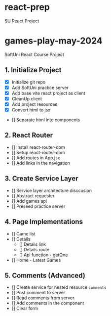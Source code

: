 # react-prep
SU React Project 

# games-play-may-2024
SoftUni React Course Project

## 1. Initialize Project
- [x] Initialize git repo
- [x] Add SoftUni practice server
- [x] Add base vite react project as client
- [x] CleanUp client
- [x] Add project resources
- [x] Convert html to jsx
- [] Separate html into components
## 2. React Router
- [] Install react-router-dom
- [] Setup react-router-dom
- [] Add routes in App.jsx
- [] Add links in the navigation
## 3. Create Service Layer
- [] Service layer architecture disccusion
- [] Abstract requester
- [] Add games api
- [] Preseed practice server
## 4. Page Implementations
- [] Game list
- [] Details
  - [] Details link
  - [] Details route
  - [] Api function - getOne
- [] Home - Latest Games
## 5. Comments (Advanced)
- [] Create service for nested resource `comments`
- [] Post comment to server
- [] Read comments from server
- [] Add comments in the component
- [] Clear form


